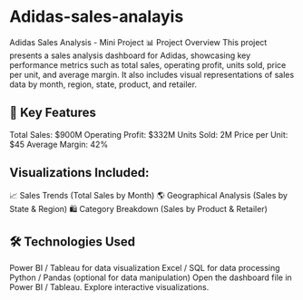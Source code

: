 # Adidas-sales-analayis
Adidas Sales Analysis - Mini Project
📊 Project Overview
This project presents a sales analysis dashboard for Adidas, showcasing key performance metrics such as total sales, operating profit, units sold, price per unit, and average margin. It also includes visual representations of sales data by month, region, state, product, and retailer.

## 📌 Key Features
Total Sales: $900M
Operating Profit: $332M
Units Sold: 2M
Price per Unit: $45
Average Margin: 42%
## Visualizations Included:
📈 Sales Trends (Total Sales by Month)
🌎 Geographical Analysis (Sales by State & Region)
🛍 Category Breakdown (Sales by Product & Retailer)
## 🛠 Technologies Used
Power BI / Tableau for data visualization
Excel / SQL for data processing
Python / Pandas (optional for data manipulation)
Open the dashboard file in Power BI / Tableau.
Explore interactive visualizations.








